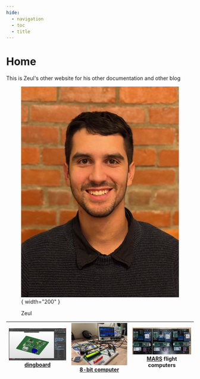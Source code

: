 ```yaml
---
hide:
  - navigation
  - toc
  - title
---
```

# Home

This is Zeul's other website for his other documentation and other blog

<figure markdown="span">

  ![alt text](img/IMG_0629.jpg){ width="200" }
  <figcaption>Zeul</figcaption>

</figure>


| ![Alt text](img/dingbaord.png) <br> [dingboard](dingboard/index.md) | ![Alt text](img/comp.jpg) <br> [8-bit computer](https://zeul.ca/projects/archive/template.php?day=7&month=6&year=2024&title=6502_8_bit_computer) | ![Alt text](img/marscomp.jpg) <br> [MARS](https://marstmu.com/) flight computers|
|:----------------------------:|:----------------------------:|:----------------------------:|

